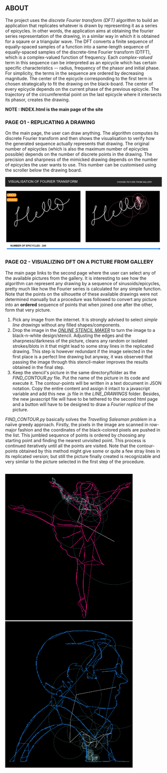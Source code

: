 ## ABOUT
The project uses the *discrete Fourier transform (DFT)* algorithm to build an application that replicates whatever is drawn by representing it as a series of epicycles. In other words, the application aims at obtaining the fourier series representation of the drawing, in a similar way in which it is obtained for a sqaure or a triangular wave. The DFT converts a finite sequence of equally-spaced samples of a function into a same-length sequence of equally-spaced samples of the discrete-time Fourier transform (DTFT), which is a complex-valued function of frequency. Each *complex-valued* term in this sequence can be interpreted as an epicycle which has certain specific characteristics -- radius, frequency of the phasor and initial phase. For simplicity, the terms in the sequence are ordered by decreasing magnitude. The center of the epicycle corresponding to the first term is chosen strategically to fit the drawing on the black-board. The center of every epicycle depends on the current phase of the previous epicycle. The trajectory of the circumferential point on the last epicycle where it intersects its phasor, creates the drawing.

**NOTE : INDEX.html is the main page of the site**

### PAGE O1 - REPLICATING A DRAWING
On the main page, the user can draw anything. The algorithm computes its discrete Fourier transform and then shows the visualisation to verify how the generated sequence actually represents that drawing. The original number of epicycles (which is also the maximum number of epicycles possible) depends on the number of discrete points in the drawing. The precision and sharpness of the mimicked drawing depends on the number of epicycles the user wants to use. This number can be customised using the scroller below the drawing board. 

<img src = 'README_IMAGES/PIC01.png'>

### PAGE O2 - VISUALIZING DFT ON A PICTURE FROM GALLERY
The main page links to the second page where the user can select any of the available pictures from the gallery. It is interesting to see how the algorithm can represent any drawing by a sequence of sinusoids/epicycles, pretty much like how the Fourier series is calculated for any simple function. Note that the points on the silhouette of these available drawings were not determined manually but a procedure was followed to convert any picture into an **ordered** sequence of points that when joined one after the other, form that very picture. 
<ol>
  <li> Pick any image from the internet. It is strongly advised to select <em>simple line drawings</em> without any filled shapes/components.
  <li> Drop the image in the <a href='https://online.rapidresizer.com/photograph-to-pattern.php'><em>ONLINE STENCIL MAKER</em></a> to turn the image to a black-n-white design/stencil. Adjusting the edges and the sharpness/darkness of the picture, cleans any random or isolated strokes/blots in it that might lead to some stray lines in the replicated drawing. This step is however redundant if the image selected in the first place is a perfect line drawing but anyway, it was observed that passing the image through this stencil-maker improves the results obtained in the final step.
   <li> Keep the stencil's picture in the same directory/folder as the <em>FIND_CONTOUR.py</em> file. Put the name of the picture in its code and execute it. The contour-points will be written in a text document in JSON notation. Copy the entire content and assign it intact to a javascript variable and add this new .js file in the <em>LINE_DRAWINGS</em> folder. Besides, the new javascript file will have to be tethered to the second html page and a button will have to be designed to draw a <em>Fourier replica</em> of the picture.
</ol>
<em>FIND_CONTOUR.py</em> basically solves the <em>Travelling Salesman problem</em> in a naiive greedy approach. Firstly, the pixels in the image are scanned in row-major fashion and the coordinates of the black-colored pixels are pushed in the list. This jumbled sequence of points is ordered by choosing any starting point and finding the nearest unvisited point. This process is continued iteratively until all the points are visited. Note that the contour-points obtained by this method might give some or quite a few stray lines in its replicated version; but still the picture finally created is recognizable and very similar to the picture selected in the first step of the procedure.<br><br>

<img src = 'README_IMAGES/PIC02.png' width="410" height="470">&nbsp;&nbsp;&nbsp;&nbsp;<img src = 'README_IMAGES/PIC03.png' width="410" height="470">
